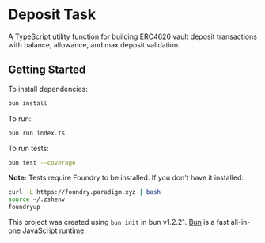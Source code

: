# Deposit Task

A TypeScript utility function for building ERC4626 vault deposit transactions with balance, allowance, and max deposit validation.

## Getting Started

To install dependencies:

```bash
bun install
```

To run:

```bash
bun run index.ts
```

To run tests:

```bash
bun test --coverage
```

**Note:** Tests require Foundry to be installed. If you don't have it installed:

```bash
curl -L https://foundry.paradigm.xyz | bash
source ~/.zshenv
foundryup
```

This project was created using `bun init` in bun v1.2.21. [Bun](https://bun.com) is a fast all-in-one JavaScript runtime.
